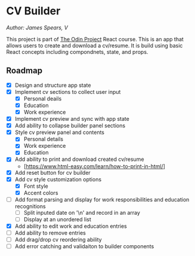 # CV Builder

_Author: James Spears, V_

This project is part of [The Odin Project](https://www.theodinproject.com/lessons/node-path-react-new-cv-application) React course. This is an app that allows users to create and download a cv/resume. It is build using basic React concepts including compondnets, state, and props.

## Roadmap

- [x] Design and structure app state
- [x] Implement cv sections to collect user input
  - [x] Personal deails
  - [x] Education
  - [x] Work experience
- [x] Implement cv preview and sync with app state
- [x] Add ability to collapse builder panel sections
- [x] Style cv preview panel and contents
  - [x] Personal details
  - [x] Work experience
  - [x] Education
- [x] Add ability to print and download created cv/resume
  - [https://www.html-easy.com/learn/how-to-print-in-html/]
- [x] Add reset button for cv builder
- [x] Add cv style customization options
  - [x] Font style
  - [x] Accent colors
- [ ] Add format parsing and display for work responsibilities and education recognitions
  - [ ] Split inputed date on '\n' and record in an array
  - [ ] Display at an unordered list
- [x] Add ability to edit work and education entries
- [ ] Add ability to remove entries
- [ ] Add drag/drop cv reordering ability
- [ ] Add error catching and validaiton to builder components
